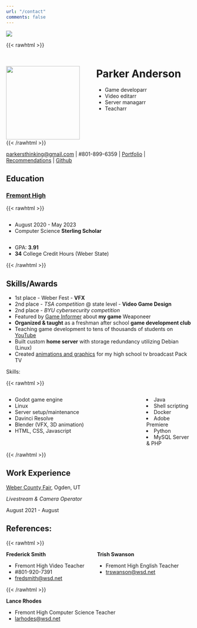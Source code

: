 ```yaml
---
url: "/contact"
comments: false
---
```


![](/images/icons/email.gif)

{{< rawhtml >}}
<div style="display: flex; justify-content: flex-start; flex-wrap: wrap; height=200px">
<img src="/images/profile/profile-pic.jpg" height=200px style="margin: 35px 45px 0px 0px" />
 <div width=auto style="line-height: normal;">
  <h1>Parker Anderson</h1>
  <ul>
   <li>Game developarr</li>
   <li>Video editarr</li>
   <li>Server managarr</li>
   <li>Teacharr</li>
  </ul>
 </div>
</div>
{{< /rawhtml >}}

parkersthinking@gmail.com | #801-899-6359 | [Portfolio](/videos) | [Recommendations](/recommendations) | [Github](https://github.com/HelamanWarrior/) 

## Education

### [Fremont High](http://fremont.wsd.net/en/)

{{< rawhtml >}}
<div style="display: flex; flex-wrap: wrap;">
 <div style="flex-grow: 1">
  <ul>
  <li>August 2020 - May 2023</li>
  <li>Computer Science <strong>Sterling Scholar</strong></li>
  </ul>
 </div>
 <div style="flex-grow: 1; flex-basis: 1;">
  <ul "list-style-position: inside;">
  <li>GPA: <strong>3.91</strong></li>
  <li><strong>34</strong> College Credit Hours (Weber State)</li>
  </ul>
 </div>
</div>
{{< /rawhtml >}}


## Skills/Awards

- 1st place - Weber Fest - **VFX**
- 2nd place - *TSA competition* @ state level - **Video Game Design**
- 2nd place - *BYU cybersecurity competition*
- Featured by [Game Informer](https://www.gameinformer.com/2022/02/14/weaponeer-a-game-developed-by-a-17-year-old-that-you-can-play-with-one-hand-is-out-today) about **my game** Weaponeer
- **Organized & taught** as a freshman after school **game development club**
- Teaching game development to tens of thousands of students on [YouTube](https://www.youtube.com/c/@plug_world)
- Built custom **home server** with storage redundancy utilizing Debian (Linux)
- Created [animations and graphics](/videos/) for my high school tv broadcast Pack TV

Skills:

{{< rawhtml >}}
<div style="display: flex; flex-wrap: wrap;">
 <div style="flex-grow: 1;">
  <ul>
   <li>Godot game engine</li>
   <li>Linux</li>
   <li>Server setup/maintenance</li>
   <li>Davinci Resolve</li>
   <li>Blender (VFX, 3D animation)</li>
   <li>HTML, CSS, Javascript</li>
  </ul>
 </div>
 <div style="flex-grow: 1; flex-basis: 0;">
  <ul style="list-style-position: inside;">       
   <li>Java</li> 
   <li>Shell scripting</li>
   <li>Docker</li>
   <li>Adobe Premiere</li>
   <li>Python</li>
   <li>MySQL Server & PHP</li>
  </ul>
 </div>
</div>
{{< /rawhtml >}}

## Work Experience

[Weber County Fair](https://www.webercountyfair.org/), Ogden, UT 

*Livestream & Camera Operator*

August 2021 - August

## References:

{{< rawhtml >}}
<div style="display: flex; flex-wrap: wrap;">
 <div style="flex-grow: 1;">
  <strong>Frederick Smith</strong>
  <ul>
   <li>Fremont High Video Teacher</li>
   <li>#801-920-7391</li>
   <li><a href="mailto:fredsmith@wsd.net">fredsmith@wsd.net</a></li>
  </ul>
 </div>
 <div style="flex-grow: 1;">
  <strong>Trish Swanson</strong>
  <ul>       
   <li>Fremont High English Teacher</li> 
   <li><a href="mailto:trswanson@wsd.net">trswanson@wsd.net</a></li>
  </ul>
 </div>
</div>
{{< /rawhtml >}}

**Lance Rhodes**
- Fremont High Computer Science Teacher
- larhodes@wsd.net
